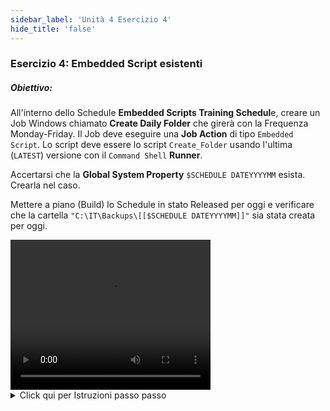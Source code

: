 ```yaml
---
sidebar_label: 'Unità 4 Esercizio 4'
hide_title: 'false'
---
```


### Esercizio 4: Embedded Script esistenti

##### Obiettivo:

All'interno dello Schedule **Embedded Scripts Training Schedul**e, creare un Job Windows chiamato **Create Daily Folder** che girerà con la Frequenza Monday-Friday. Il Job deve eseguire una **Job Action** di tipo ```Embedded Script```. Lo script deve essere lo script ```Create_Folder``` usando l'ultima (```LATEST```) versione con il ```Command Shell``` **Runner**.

Accertarsi che la **Global System Property** ```$SCHEDULE DATEYYYYMM``` esista. Crearla nel caso.

Mettere a piano (Build) lo Schedule in stato Released per oggi e verificare che la cartella ```"C:\IT\Backups\[[$SCHEDULE DATEYYYYMM]]"``` sia stata creata per oggi.



<div>
<video width="320" height="240" controls>
  <source src="videobasic/U4E4.mp4" type="video/mp4"></source>
Your browser does not support the video tag.
</video>
</div>

<details>

<summary>Click qui per Istruzioni passo passo</summary>

1. Nel menù **Scripts** fare doppio clic su **Repository**.
2. Fare doppio clic sullo script ```Create Folder```.
3. Fare doppio clic sull'ultima versione (```last version```) dello script.
4. Verrà visualizzato il contenuto degli script. Questo script controlla se esiste una cartella. Se esiste già, esce senza fare nulla. Se non esiste, creerà la cartella.
5. Fare clic su **Cancel** e poi **Close**.
6. Chiudere la scheda **Script Repository**.
7. Nel menù **Administration** fare doppio clic su **Job Master**.
8. Nell'elenco a discesa Schedule selezionare **Embedded Scripts Training**.
9. Fare clic sul pulsante **Add** nella nella barra degli strumenti di **Job Master**.
10. Nella casella di testo **Name** digitare **Create Daily Folder**.
11. Nell'elenco a discesa **Job Type** selezionare ```Windows```.
12. Nell'elenco a discesa P**rimary Machine** selezionare ```SMATraining```.
13. Nell'elenco a discesa **Job Action** selezionare ```Embedded Script```.
14. Nell'elenco a discesa **User ID** selezionare ```SMATRAINING\SMAUSER```.
15. Nell'elenco a discesa **Script** selezionare ```Create_Folder```.
16. Lasciare la versione ```LATEST```.
17. Nell'elenco a discesa **Runner** selezionare ```Command Shell```.
18. Nella casella di testo **Arguments** digitare:
```
"C:\IT\Backups\[[$SCHEDULE DATEYYYYMM]]"
```
19. Fare clic sul pulsante **Save**.
20. Assegnare al Job la Frequenza ```Mon-Fri-N```.
21. Aggiungere la **Documentazione** e chiudere **Job Master**.
22. Al di fuori di OpCon verificare che la cartella non esista:  
```
"C:\IT\Backups\[[$SCHEDULE DATEYYYYMM]]"
```
(dove ```$SCHEDULE DATEYYYYMM``` riferisce al mese in corso dell'anno in corso)

23. Tornare all'**Enterprise Manager** e mettere a piano lo Schedule **Embedded Scripts Training Schedule** in stato **Released** per Oggi.
24. Una volta che il lavoro è stato completato con successo, verificare che la cartella sia stata creata.

</details>